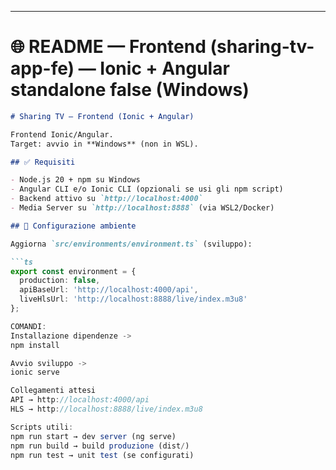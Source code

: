 
---

# 🌐 README — Frontend (sharing-tv-app-fe) — Ionic + Angular standalone false (Windows)

```md
# Sharing TV — Frontend (Ionic + Angular)

Frontend Ionic/Angular.  
Target: avvio in **Windows** (non in WSL).

## ✅ Requisiti

- Node.js 20 + npm su Windows
- Angular CLI e/o Ionic CLI (opzionali se usi gli npm script)
- Backend attivo su `http://localhost:4000`
- Media Server su `http://localhost:8888` (via WSL2/Docker)

## 🔧 Configurazione ambiente

Aggiorna `src/environments/environment.ts` (sviluppo):

```ts
export const environment = {
  production: false,
  apiBaseUrl: 'http://localhost:4000/api',
  liveHlsUrl: 'http://localhost:8888/live/index.m3u8'
};

COMANDI: 
Installazione dipendenze ->
npm install

Avvio sviluppo ->
ionic serve

Collegamenti attesi
API → http://localhost:4000/api
HLS → http://localhost:8888/live/index.m3u8

Scripts utili:
npm run start → dev server (ng serve)
npm run build → build produzione (dist/)
npm run test → unit test (se configurati)

